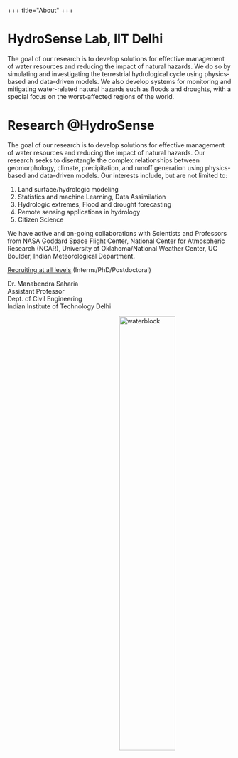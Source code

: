 +++
title="About"
+++

# HydroSense Lab, IIT Delhi

The goal of our research is to develop solutions for effective management of water resources and reducing the impact of natural hazards. We do so by simulating and investigating the terrestrial hydrological cycle using physics-based and data-driven models. We also develop systems for monitoring and mitigating water-related natural hazards such as floods and droughts, with a special focus on the worst-affected regions of the world. 


# Research @HydroSense

The goal of our research is to develop solutions for effective management of water resources and reducing the impact of natural hazards. Our research seeks to disentangle the complex relationships between geomorphology, climate, precipitation, and runoff generation using physics-based and data-driven models. Our interests include, but are not limited to:

1. Land surface/hydrologic modeling
2. Statistics and machine Learning, Data Assimilation
3. Hydrologic extremes, Flood and drought forecasting
4. Remote sensing applications in hydrology
5. Citizen Science


We have active and on-going collaborations with Scientists and Professors from NASA Goddard Space Flight Center, National Center for Atmospheric Research (NCAR), University of Oklahoma/National Weather Center, UC Boulder, Indian Meteorological Department.


[Recruiting at all levels](/join/intro) (Interns/PhD/Postdoctoral)  


Dr. Manabendra Saharia   
Assistant Professor         
Dept. of Civil Engineering         
Indian Institute of Technology Delhi

<img src="/img/watercycleblock.jpg" alt="waterblock" width="50%" height="50%" align="right">

